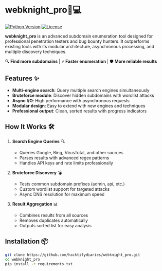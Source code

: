 # webknight_pro🚀💻

[![Python Version](https://img.shields.io/badge/python-3.8+-blue.svg)](https://www.python.org/downloads/)
[![License](https://img.shields.io/badge/license-MIT-green.svg)](LICENSE)

**webknight_pro** is an advanced subdomain enumeration tool designed for professional penetration testers and bug bounty hunters. It outperforms existing tools with its modular architecture, asynchronous processing, and multiple discovery techniques.

🔍 **Find more subdomains** | ⚡ **Faster enumeration** | 🛡 **More reliable results**

## Features ✨

- **Multi-engine search**: Query multiple search engines simultaneously
- **Bruteforce module**: Discover hidden subdomains with wordlist attacks
- **Async I/O**: High performance with asynchronous requests
- **Modular design**: Easy to extend with new engines and techniques
- **Professional output**: Clean, sorted results with progress indicators

## How It Works 🛠️

1. **Search Engine Queries** 🔍
   - Queries Google, Bing, VirusTotal, and other sources
   - Parses results with advanced regex patterns
   - Handles API keys and rate limits professionally

2. **Bruteforce Discovery** 💣
   - Tests common subdomain prefixes (admin, api, etc.)
   - Custom wordlist support for targeted attacks
   - Async DNS resolution for maximum speed

3. **Result Aggregation** 📊
   - Combines results from all sources
   - Removes duplicates automatically
   - Outputs sorted list for easy analysis

## Installation 📦

```bash
git clone https://github.com/hacktifydiaries/webknight_pro.git
cd webknight_pro
pip install -r requirements.txt
